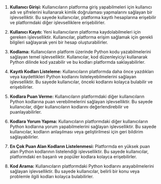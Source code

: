 1. **Kullanıcı Girişi:**
   Kullanıcıların platforma giriş yapabilmeleri için kullanıcı adı ve şifrelerini kullanarak kimlik doğrulaması yapmalarını sağlayan bir işlevselliktir. Bu sayede kullanıcılar, platforma kayıtlı hesaplarına erişebilir ve platformdaki diğer işlevselliklere erişebilirler.

2. **Kullanıcı Kayıtı:**
   Yeni kullanıcıların platforma kaydolabilmeleri için gereken işlevselliktir. Kullanıcılar, platforma erişim sağlamak için gerekli bilgileri sağlayarak yeni bir hesap oluşturabilirler.

3. **Kodlama:**
   Kullanıcıların platform üzerinde Python kodu yazabilmelerini sağlayan temel işlevselliktir. Kullanıcılar, kod düzenleyiciyi kullanarak Python dilinde kod yazabilir ve bu kodları platformda saklayabilirler.

4. **Kayıtlı Kodları Listeleme:**
   Kullanıcıların platformda daha önce yazdıkları veya kaydettikleri Python kodlarını listeleyebilmelerini sağlayan işlevselliktir. Bu sayede kullanıcılar, önceki kodlarını kolayca bulabilir ve erişebilirler.

5. **Kodlara Puan Verme:**
   Kullanıcıların platformdaki diğer kullanıcıların Python kodlarına puan verebilmelerini sağlayan işlevselliktir. Bu sayede kullanıcılar, diğer kullanıcıların kodlarını değerlendirebilir ve puanlayabilirler.

6. **Kodlara Yorum Yapma:**
   Kullanıcıların platformdaki diğer kullanıcıların Python kodlarına yorum yapabilmelerini sağlayan işlevselliktir. Bu sayede kullanıcılar, kodların anlaşılması veya geliştirilmesi için geri bildirim sağlayabilirler.

7. **En Çok Puan Alan Kodların Listelenmesi:**
   Platformda en yüksek puan alan Python kodlarının listelendiği işlevselliktir. Bu sayede kullanıcılar, platformdaki en başarılı ve popüler kodlara kolayca erişebilirler.

8. **Kod Arama:**
   Kullanıcıların platformdaki Python kodlarını arayabilmelerini sağlayan işlevselliktir. Bu sayede kullanıcılar, belirli bir konu veya problemle ilgili kodları kolayca bulabilirler.
